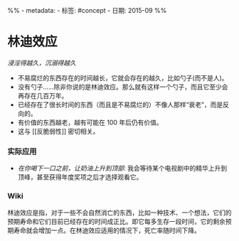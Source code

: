 %% - metadata:
	- 标签: #concept
	- 日期: 2015-09 %% 
# 林迪效应
*浸淫得越久，沉溺得越久*

- 不易腐烂的东西存在的时间越长，它就会存在的越久，比如勺子(而不是人)。
- 没有勺子......除非你说的是林迪效应。那么就有这样一个勺子，而且它至少会再存在几百万年。
- 已经存在了很长时间的东西（而且是不易腐烂的）不像人那样“衰老”，而是反向的。
- 有价值的东西越老，越有可能在 100 年后仍有价值。
- 这与 [[反脆弱性]] 密切相关。

### 实际应用
- *在你喝下一口之前，让奶油上升到顶部*: 我会等待某个电视剧中的精华上升到顶峰，甚至获得年度奖项之后才选择观看它。

### Wiki
林迪效应是指，对于一些不会自然消亡的东西，比如一种技术、一个想法，它们的预期寿命和它们目前已经存在的时间成正比。即它每多生存一段时间，它的剩余预期寿命就会增加一点。在林迪效应适用的情况下，死亡率随时间下降。